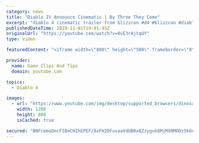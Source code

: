 ```yaml
---
category: news
title: "Diablo IV Announce Cinematic | By Three They Come"
excerpt: "diablo 4 cinematic trailer from blizzcon #d4 #blizzcon #diablo."
publishedDateTime: 2019-11-01T19:01:45Z
originalUrl: "https://youtube.com/watch?v=0vE3rAjtqUY"
type: video

featuredContent: "<iframe width=\"800\" height=\"500\" frameborder=\"0\" src=\"https://www.youtube.com/embed/0vE3rAjtqUY\" allow=\"accelerometer; autoplay; encrypted-media; gyroscope; picture-in-picture\" allowfullscreen></iframe>"

provider:
  name: Game Clips And Tips
  domain: youtube.com

topics:
  - Diablo 4

images:
  - url: "https://www.youtube.com/img/desktop/supported_browsers/dinosaur.png"
    width: 1200
    height: 800
    isCached: true

secured: "BNFcemaOncFIBeCHIhEPEF/8xFH2DFuvaaVdUBRxQZzyguk8MjMX0MOOz5kOABLYJJrXfTjBMWIWhT5JkE0C8Hf65DYJ7WKVi5MKmVb6N9k3KWpa8kNMDfQDj3qXm47FzUMLnbwpZs5+sHdTs8oZxCVuVl1+7o5Jn036SZCJu52tpiyyd+geDvfGymoWcMEvQYxeW8HqF8RVMA5Pii2xGZKgGhIvFSN+TFxjFlhy5n/ZP+BR+FRxqiDujLL5iZ/V2vPa+YUoBGrvt7Ud5PLkvbTCXV8BZJdlGLWP1E6t3wKoe/vh+OhDhnzQ/tEcwBZcnzwtjqj118qpf+Jn3Q84KDFCR0CiqsS0045nRsWvbT3qDxnM0nwbkIwZAFbpeU71Tg2Yq9tJVCluWnFcP578RA==;bosWxDTmmORIiyrbCuVs4w=="
---
```



